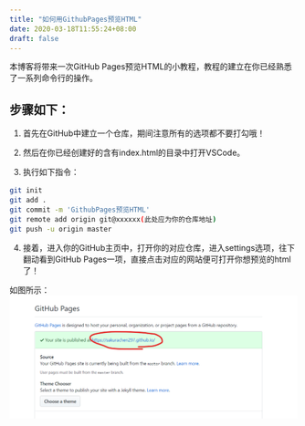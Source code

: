 ```yaml
---
title: "如何用GithubPages预览HTML"
date: 2020-03-18T11:55:24+08:00
draft: false
---
```


本博客将带来一次GitHub Pages预览HTML的小教程，教程的建立在你已经熟悉了一系列命令行的操作。

## 步骤如下：

1. 首先在GitHub中建立一个仓库，期间注意所有的选项都不要打勾哦！

2. 然后在你已经创建好的含有index.html的目录中打开VSCode。

3. 执行如下指令：


```bash
git init
git add .
git commit -m 'GithubPages预览HTML'
git remote add origin git@xxxxxx(此处应为你的仓库地址)
git push -u origin master
```


4. 接着，进入你的GitHub主页中，打开你的对应仓库，进入settings选项，往下翻动看到GitHub Pages一项，直接点击对应的网站便可打开你想预览的html了！

如图所示：
![](../../static/images/1.png)